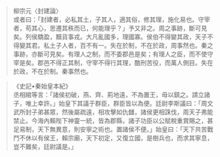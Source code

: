 > 柳宗元〈封建論〉  
	或者曰：「封建者，必私其土，子其人，適其俗，修其理，施化易也。守宰者，苟其心，思遷其秩而已，何能理乎？」予又非之。周之事跡，斷可見矣。列侯驕盈，黷貨事戎。大凡亂國多，理國寡。侯伯不得變其政，天子不得變其君。私土子人者，百不有一。失在於制，不在於政，周事然也。秦之事跡，亦斷可見矣。有理人之制，而不委郡邑是矣；有理人之臣，而不使守宰是矣。郡邑不得正其制，守宰不得行其理，酷刑苦役，而萬人側目。失在於政，不在於制。秦事然也。

>《史記•秦始皇本紀》  
	丞相綰等言：「諸侯初破，燕、齊、荊地遠，不為置王，毋以鎮之。請立諸子，唯上幸許。」始皇下其議于群臣，群臣皆以為便。廷尉李斯議曰：「周文武所封子弟甚眾，然後屬疏遠，相攻擊如仇讎，諸侯更相誅伐，周天子弗能禁止。今海內賴陛下神靈一統，皆為郡縣，諸子功臣以公賦稅重賞賜之，甚足易制，天下無異意，則安寧之術也。置諸侯不便。」始皇曰：「天下共苦戰鬥不休以有侯王，賴宗廟，天下初定，又復立國，是樹兵也，而求其寧息，豈不難矣，廷尉議是。」